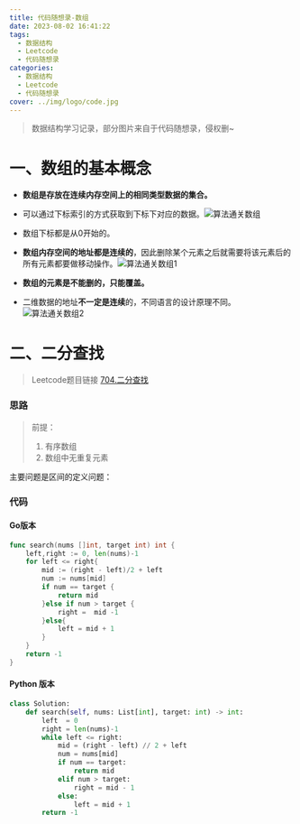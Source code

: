 ```yaml
---
title: 代码随想录-数组
date: 2023-08-02 16:41:22
tags: 
  - 数据结构
  - Leetcode
  - 代码随想录
categories: 
  - 数据结构
  - Leetcode
  - 代码随想录
cover: ../img/logo/code.jpg
---
```


> 数据结构学习记录，部分图片来自于代码随想录，侵权删~



# 一、数组的基本概念

* **数组是存放在连续内存空间上的相同类型数据的集合。**
* 可以通过下标索引的方式获取到下标下对应的数据。![算法通关数组](https://code-thinking.cdn.bcebos.com/pics/%E7%AE%97%E6%B3%95%E9%80%9A%E5%85%B3%E6%95%B0%E7%BB%84.png)
* 数组下标都是从0开始的。
* **数组内存空间的地址都是连续的**，因此删除某个元素之后就需要将该元素后的所有元素都要做移动操作。![算法通关数组1](https://code-thinking.cdn.bcebos.com/pics/%E7%AE%97%E6%B3%95%E9%80%9A%E5%85%B3%E6%95%B0%E7%BB%841.png)

* **数组的元素是不能删的，只能覆盖。**
* 二维数据的地址**不一定是连续**的，不同语言的设计原理不同。![算法通关数组2](https://code-thinking.cdn.bcebos.com/pics/%E7%AE%97%E6%B3%95%E9%80%9A%E5%85%B3%E6%95%B0%E7%BB%842.png)

# 二、二分查找

> Leetcode题目链接  [704.二分查找](https://leetcode.cn/problems/binary-search/)

### 思路

> 前提：
>
> 1. 有序数组
> 2. 数组中无重复元素

主要问题是区间的定义问题：

### 代码

#### Go版本

```Go
func search(nums []int, target int) int {
    left,right := 0, len(nums)-1
    for left <= right{
        mid := (right - left)/2 + left
        num := nums[mid]
        if num == target {
            return mid
        }else if num > target {
            right =  mid -1
        }else{
            left = mid + 1
        }
    }
    return -1
}
```

#### Python 版本

```Python
class Solution:
    def search(self, nums: List[int], target: int) -> int:
        left  = 0
        right = len(nums)-1
        while left <= right:
            mid = (right - left) // 2 + left
            num = nums[mid]
            if num == target:
                return mid
            elif num > target:
                right = mid - 1
            else:
                left = mid + 1
        return -1
```

